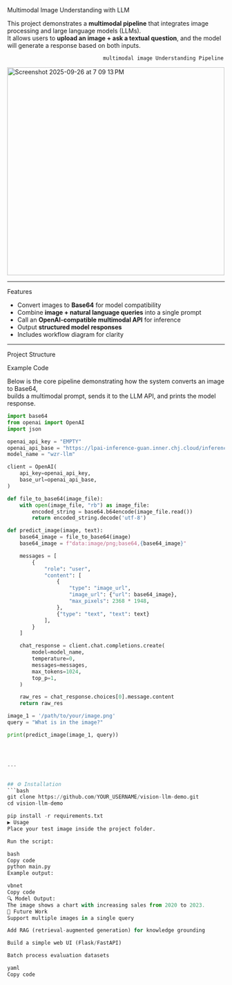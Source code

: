 Multimodal Image Understanding with LLM

This project demonstrates a **multimodal pipeline** that integrates image processing and large language models (LLMs).  
It allows users to **upload an image + ask a textual question**, and the model will generate a response based on both inputs.

                                   multimodal image Understanding Pipeline
<img width="503" height="480" alt="Screenshot 2025-09-26 at 7 09 13 PM" src="https://github.com/user-attachments/assets/b739bc63-3749-41fb-88ef-04c2bdd42031" />

--- 

Features
- Convert images to **Base64** for model compatibility
- Combine **image + natural language queries** into a single prompt
- Call an **OpenAI-compatible multimodal API** for inference
- Output **structured model responses**
- Includes workflow diagram for clarity

---


Project Structure

Example Code

Below is the core pipeline demonstrating how the system converts an image to Base64,  
builds a multimodal prompt, sends it to the LLM API, and prints the model response.

```python
import base64
from openai import OpenAI
import json

openai_api_key = "EMPTY"
openai_api_base = "https://lpai-inference-guan.inner.chj.cloud/inference/ss-sai/wzr-llm-e650-spdqmc/v1"
model_name = "wzr-llm"

client = OpenAI(
    api_key=openai_api_key,
    base_url=openai_api_base,
)

def file_to_base64(image_file):
    with open(image_file, "rb") as image_file:
        encoded_string = base64.b64encode(image_file.read())
        return encoded_string.decode('utf-8')

def predict_image(image, text):
    base64_image = file_to_base64(image)
    base64_image = f"data:image/png;base64,{base64_image}"

    messages = [
        {
            "role": "user",
            "content": [
                {
                    "type": "image_url",
                    "image_url": {"url": base64_image},
                    "max_pixels": 2368 * 1948,
                },
                {"type": "text", "text": text}
            ],
        }
    ]

    chat_response = client.chat.completions.create(
        model=model_name,
        temperature=0,
        messages=messages,
        max_tokens=1024,
        top_p=1,
    )

    raw_res = chat_response.choices[0].message.content
    return raw_res

image_1 = '/path/to/your/image.png'
query = "What is in the image?"

print(predict_image(image_1, query))




---


## ⚙️ Installation
```bash
git clone https://github.com/YOUR_USERNAME/vision-llm-demo.git
cd vision-llm-demo

pip install -r requirements.txt
▶️ Usage
Place your test image inside the project folder.

Run the script:

bash
Copy code
python main.py
Example output:

vbnet
Copy code
🔍 Model Output:
The image shows a chart with increasing sales from 2020 to 2023.
📌 Future Work
Support multiple images in a single query

Add RAG (retrieval-augmented generation) for knowledge grounding

Build a simple web UI (Flask/FastAPI)

Batch process evaluation datasets

yaml
Copy code





